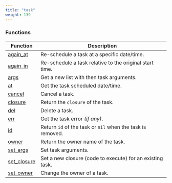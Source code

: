 ```yaml
---
title: "task"
weight: 139
---
```


### Functions

Function | Description
------ | -----------
[again_at](./again_at) | Re-schedule a task at a specific date/time.
[again_in](./again_in) | Re-schedule a task relative to the original start time.
[args](./set_args) | Get a new list with then task arguments.
[at](./at) | Get the task scheduled date/time.
[cancel](./cancel) | Cancel a task.
[closure](./closure) | Return the `closure` of the task.
[del](./del) | Delete a task.
[err](./err) | Get the task error *(if any)*.
[id](./id) | Return `id` of the task or `nil` when the task is removed.
[owner](./owner) | Return the owner name of the task.
[set_args](./set_args) | Set task arguments.
[set_closure](./set_args) | Set a new closure (code to execute) for an existing task.
[set_owner](./set_owner) | Change the owner of a task.
